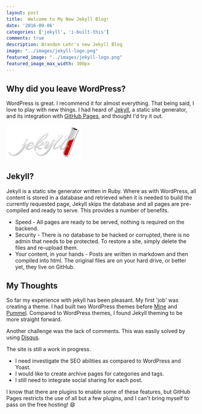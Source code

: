 ```yaml
---
layout: post
title:  Welcome to My New Jekyll Blog!
date: '2016-09-06'
categories: ['jekyll', 'i-built-this']
comments: true
description: Brandon Lehr's new Jekyll Blog
image: "../images/jekyll-logo.png"
featured_image: "../images/jekyll-logo.png"
featured_image_max_width: 300px
---
```


## Why did you leave WordPress?

WordPress is great. I recommend it for almost everything. That being said, I love to play with new things. I had heard of [Jekyll](https://jekyllrb.com/), a static site generator, and its integration with [GitHub Pages](https://pages.github.com/), and thought I'd try it out.


<img src="../images/jekyll-logo.png" alt="jekyll logo" style="max-width:200px;" />

## Jekyll?

Jekyll is a static site generator written in Ruby. Where as with WordPress, all content is stored in a database and retrieved when it is needed to build the currently requested page, Jekyll skips the database and all pages are pre-compiled and ready to serve. This provides a number of benefits. 

* Speed - All pages are ready to be served, nothing is required on the backend.
* Security - There is no database to be hacked or corrupted, there is no admin that needs to be protected. To restore a site, simply delete the files and re-upload them.
* Your content, in your hands - Posts are written in markdown and then compiled into html. The original files are on your hard drive, or better yet, they live on GitHub.

## My Thoughts

So far my experience with jekyll has been pleasant. My first 'job' was creating a theme. I had built two WordPress themes before [Mine](/wordpress/i-built-this/2016/01/30/mine-wordpress-theme) and [Pummel](/i-built-this/wordpress/2015/12/02/introducing-pummel-wordpress-theme). Compared to WordPress themes, I found Jekyll theming to be more straight forward. 

Another challenge was the lack of comments. This was easily solved by using [Disqus](https://disqus.com). 

The site is still a work in progress. 

* I need investigate the SEO abilities as compared to WordPress and Yoast. 
* I would like to create archive pages for categories and tags.
* I still need to integrate social sharing for each post.

I know that there are plugins to enable some of these features, but GitHub Pages restricts the use of all but a few plugins, and I can't bring myself to pass on the free hosting! :smile:

